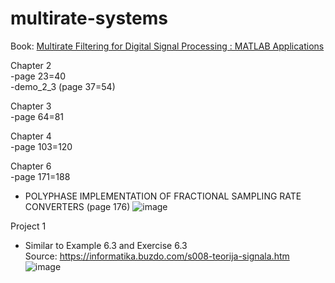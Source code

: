 # multirate-systems

Book: [Multirate Filtering for Digital Signal Processing : MATLAB Applications](http://firasaboulatif.free.fr/index_files/gaidaa%20book/Digital%20Signal%20Processing/Multirate%20Filtering.pdf)

Chapter 2<br>
-page 23=40 <br>
   -demo_2_3 (page 37=54)

Chapter 3<br>
-page 64=81

Chapter 4<br>
-page 103=120

Chapter 6<br>
-page 171=188
- POLYPHASE IMPLEMENTATION OF FRACTIONAL SAMPLING RATE CONVERTERS (page 176)
![image](https://github.com/anajovanoviic/multirate-systems/assets/51513732/95ff0e5c-b19d-4740-bff5-a0a1033b1515) <br>

Project 1 <br>
* Similar to Example 6.3 and Exercise 6.3 <br>
Source: https://informatika.buzdo.com/s008-teorija-signala.htm
![image](https://github.com/anajovanoviic/multirate-systems/assets/51513732/e5e8bf19-e734-4bbf-b3ea-8bf1945caba6)



